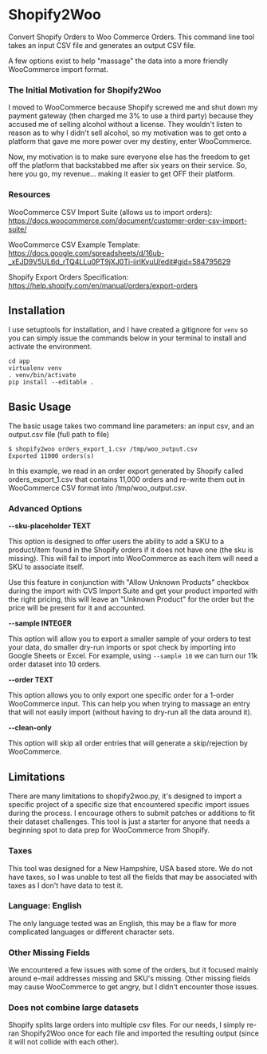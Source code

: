# Shopify2Woo
Convert Shopify Orders to Woo Commerce Orders. This command line tool takes
an input CSV file and generates an output CSV file.

A few options exist to help "massage" the data into a more friendly
WooCommerce import format.

### The Initial Motivation for Shopify2Woo
I moved to WooCommerce because Shopify screwed me and shut down my payment
gateway (then charged me 3% to use a third party) because they accused me of 
selling alcohol without a license. They wouldn't listen to reason as to why 
I didn't sell alcohol, so my motivation was to get onto a platform that gave me
more power over my destiny, enter WooCommerce.

Now, my motivation is to make sure everyone else has the freedom to get off
the platform that backstabbed me after six years on their service. So, here
you go, my revenue... making it easier to get OFF their platform.

### Resources

WooCommerce CSV Import Suite (allows us to import orders):
https://docs.woocommerce.com/document/customer-order-csv-import-suite/

WooCommerce CSV Example Template:
https://docs.google.com/spreadsheets/d/16ub-_xEJD9V5UL6d_rTQ4LLu0PT9jXJ0Ti-iirlKyuU/edit#gid=584795629

Shopify Export Orders Specification:
https://help.shopify.com/en/manual/orders/export-orders

## Installation
I use setuptools for installation, and I have created a gitignore
for `venv` so you can simply issue the commands below in your terminal
to install and activate the environment.
```
cd app
virtualenv venv
. venv/bin/activate
pip install --editable .
```

## Basic Usage
The basic usage takes two command line parameters: an input csv, and an output.csv file (full path to file)

```
$ shopify2woo orders_export_1.csv /tmp/woo_output.csv
Exported 11000 orders(s)
```
In this example, we read in an order export generated by Shopify
called orders_export_1.csv that contains 11,000 orders and re-write them out in WooCommerce 
CSV format into /tmp/woo_output.csv.

### Advanced Options

**--sku-placeholder TEXT**

This option is designed to offer users the ability to add a SKU to
a product/item found in the Shopify orders if it does not have one
(the sku is missing). This will fail to import into WooCommerce as 
each item will need a SKU to associate itself.

Use this feature in conjunction with "Allow Unknown Products" checkbox
during the import with CVS Import Suite and get your product imported 
with the right pricing, this will leave an "Unknown Product" for the order
but the price will be present for it and accounted.

**--sample INTEGER**

This option will allow you to export a smaller sample of your orders
to test your data, do smaller dry-run imports or spot check by importing
into Google Sheets or Excel. For example, using `--sample 10` we can turn
our 11k order dataset into 10 orders.

**--order TEXT**

This option allows you to only export one specific order for a 1-order 
WooCommerce input. This can help you when trying to massage an entry that 
will not easily import (without having to dry-run all the data around it).

**--clean-only**

This option will skip all order entries that will generate a skip/rejection
by WooCommerce.


## Limitations

There are many limitations to shopify2woo.py, it's designed to import a specific
project of a specific size that encountered specific import issues during
the process. I encourage others to submit patches or additions to fit their
dataset challenges. This tool is just a starter for anyone that needs a beginning
spot to data prep for WooCommerce from Shopify.

### Taxes

This tool was designed for a New Hampshire, USA based store. We do not have
taxes, so I was unable to test all the fields that may be associated with taxes
as I don't have data to test it.

### Language: English

The only language tested was an English, this may be a flaw for more complicated
languages or different character sets.

### Other Missing Fields

We encountered a few issues with some of the orders, but it focused mainly around
e-mail addresses missing and SKU's missing. Other missing fields may cause WooCommerce
to get angry, but I didn't encounter those issues.

### Does not combine large datasets

Shopify splits large orders into multiple csv files. For our needs, I simply
re-ran Shopify2Woo once for each file and imported the resulting output (since 
it will not collide with each other).